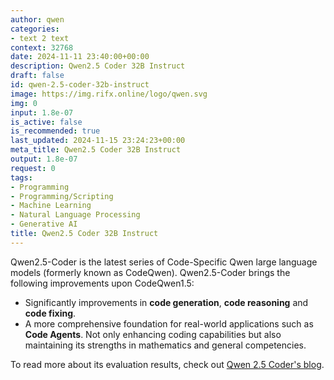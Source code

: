 ```yaml
---
author: qwen
categories:
- text 2 text
context: 32768
date: 2024-11-11 23:40:00+00:00
description: Qwen2.5 Coder 32B Instruct
draft: false
id: qwen-2.5-coder-32b-instruct
image: https://img.rifx.online/logo/qwen.svg
img: 0
input: 1.8e-07
is_active: false
is_recommended: true
last_updated: 2024-11-15 23:24:23+00:00
meta_title: Qwen2.5 Coder 32B Instruct
output: 1.8e-07
request: 0
tags:
- Programming
- Programming/Scripting
- Machine Learning
- Natural Language Processing
- Generative AI
title: Qwen2.5 Coder 32B Instruct
---
```
















Qwen2.5-Coder is the latest series of Code-Specific Qwen large language models (formerly known as CodeQwen). Qwen2.5-Coder brings the following improvements upon CodeQwen1.5:

- Significantly improvements in **code generation**, **code reasoning** and **code fixing**. 
- A more comprehensive foundation for real-world applications such as **Code Agents**. Not only enhancing coding capabilities but also maintaining its strengths in mathematics and general competencies.

To read more about its evaluation results, check out [Qwen 2.5 Coder's blog](https://qwenlm.github.io/blog/qwen2.5-coder-family/).




